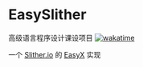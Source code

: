 # EasySlither

高级语言程序设计课设项目
[![wakatime](https://wakatime.com/badge/github/JingBh/EasySlither.svg?style=flat)](https://wakatime.com/badge/github/JingBh/EasySlither)

一个 [Slither.io](http://slither.io/) 的 [EasyX](https://easyx.cn/) 实现
